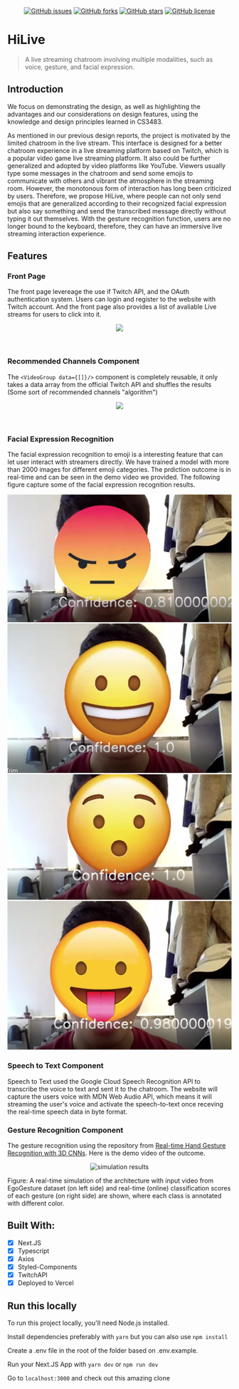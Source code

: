 <p align="center">
    <a href="https://github.com/ryanyen2/CS3483-Group5-2021/issues"><img alt="GitHub issues" src="https://img.shields.io/github/issues/ryanyen2/CS3483-Group5-2021?color=sucess&style=flat-square"></a>
    <a href="https://github.com/ryanyen2/CS3483-Group5-2021/network"><img alt="GitHub forks" src="https://img.shields.io/github/forks/ryanyen2/CS3483-Group5-2021?color=sucess&style=flat-square"></a>
    <a href="https://github.com/ryanyen2/CS3483-Group5-2021/stargazers"><img alt="GitHub stars" src="https://img.shields.io/github/stars/ryanyen2/CS3483-Group5-2021?color=sucess&style=flat-square"></a>
    <a href="https://github.com/ryanyen2/CS3483-Group5-2021/blob/master/LICENSE"><img alt="GitHub license" src="https://img.shields.io/github/license/ryanyen2/CS3483-Group5-2021?color=sucess&style=flat-square"></a>
</p>

# HiLive

> A live streaming chatroom involving multiple modalities, such as voice, gesture, and facial expression.

## Introduction
We focus on demonstrating the design, as well as highlighting the advantages and our considerations on design features, using the knowledge and design principles learned in CS3483.

As mentioned in our previous design reports, the project is motivated by the limited chatroom in the live stream. This interface is designed for a better chatroom experience in a live streaming platform based on Twitch, which is a popular video game live streaming platform. It also could be further generalized and adopted by video platforms like YouTube. Viewers usually type some messages in the chatroom and send some emojis to communicate with others and vibrant the atmosphere in the streaming room. However, the monotonous form of interaction has long been criticized by users. Therefore, we propose HiLive, where people can not only send emojis that are generalized according to their recognized facial expression but also say something and send the transcribed message directly without typing it out themselves. With the gesture recognition function, users are no longer bound to the keyboard, therefore, they can have an immersive live streaming interaction experience. 


## Features

### Front Page
The front page levereage the use if Twitch API, and the OAuth authentication system. Users can login and register to the website with Twitch account. And the front page also provides a list of avaliable Live streams for users to click into it.

  <p align="center">
    <img  max-width="768" src="https://i.imgur.com/tbDfTvZ.png">
  </p>
<br />

### Recommended Channels Component

The `<VideoGroup data={[]}/>` component is completely reusable, it only takes a data array from the official Twitch API and shuffles the results (Some sort of recommended channels "algorithm")

  <p align="center">
    <img  max-width="768" src="https://i.imgur.com/mpvTCuY.png">
  </p>
<br />

### Facial Expression Recognition
The facial expression recognition to emoji is a interesting feature that can let user interact with streamers directly. We have trained a model with more than 2000 images for different emoji categories. The prdiction outcome is in real-time and can be seen in the demo video we provided. The following figure capture some of the facial expression recognition results.

![angry image](/demo/angry.png)
![smile image](/demo/smail.png)
![surprise image](/demo/surprise.png)
![tease image](/demo/tease.png)



### Speech to Text Component
Speech to Text used the Google Cloud Speech Recognition API to transcribe the voice to text and sent it to the chatroom. The website will capture the users voice with MDN Web Audio API, which means it will streaming the user's voice and activate the speech-to-text once receving the real-time speech data in byte format.


### Gesture Recognition Component
The gesture recognition using the repository from [Real-time Hand Gesture Recognition with 3D CNNs](https://github.com/ahmetgunduz/Real-time-GesRec). Here is the demo video of the outcome.
<div align="center" style="width:image width px;">
  <img  src="https://media.giphy.com/media/9M3aPvPOVxSQmYGv8p/giphy.gif" width=500 alt="simulation results">
</div>

Figure: A real-time simulation of the architecture with input video from EgoGesture dataset (on left side) and real-time (online) classification scores of each gesture (on right side) are shown, where each class is annotated with different color. 

## Built With:

- [x] Next.JS
- [x] Typescript
- [x] Axios
- [x] Styled-Components
- [x] TwitchAPI
- [x] Deployed to Vercel

## Run this locally

To run this project locally, you'll need Node.js installed.

Install dependencies preferably with `yarn` but you can also use `npm install`

Create a .env file in the root of the folder based on .env.example.

Run your Next.JS App with `yarn dev` or `npm run dev`

Go to `localhost:3000` and check out this amazing clone
